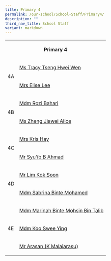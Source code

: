```yaml
---
title: Primary 4
permalink: /our-school/School-Staff/Primary4/
description: ""
third_nav_title: School Staff
variant: markdown
---
```

<table><tbody><tr><th rowspan="1" colspan="2"><p>Primary 4</p></th></tr><tr><td rowspan="2" colspan="1"><p>4A</p></td><td rowspan="1" colspan="1"><p><a href="mailto:tseng_hwei_wen@schools.gov.sg" rel="noopener noreferrer nofollow" target="_blank">Ms Tracy Tseng Hwei Wen</a></p></td></tr><tr><td rowspan="1" colspan="1"><p><a href="mailto:yu_sim_pei_elise@schools.gov.sg" rel="noopener noreferrer nofollow" target="_blank">Mrs Elise Lee</a></p></td></tr><tr><td rowspan="2" colspan="1"><p>4B</p></td><td rowspan="1" colspan="1"><p><a href="mailto:rozi_bahari@schools.gov.sg" rel="noopener noreferrer nofollow" target="_blank">Mdm Rozi Bahari</a></p></td></tr><tr><td rowspan="1" colspan="1"><p><a href="mailto:zheng_jiawei@schools.gov.sg" rel="noopener noreferrer nofollow" target="_blank">Ms Zheng Jiawei Alice</a></p></td></tr><tr><td rowspan="2" colspan="1"><p>4C</p></td><td rowspan="1" colspan="1"><p><a href="mailto:ang_mei_hui@schools.gov.sg" rel="noopener noreferrer nofollow" target="_blank">Mrs Kris Hay</a></p></td></tr><tr><td rowspan="1" colspan="1"><p><a href="mailto:syuib_ahmad@schools.gov.sg" rel="noopener noreferrer nofollow" target="_blank">Mr Syu'ib B Ahmad</a></p></td></tr><tr><td rowspan="2" colspan="1"><p>4D</p></td><td rowspan="1" colspan="1"><p><a href="mailto:lim_kok_soon@schools.gov.sg" rel="noopener noreferrer nofollow" target="_blank">Mr Lim Kok Soon</a></p></td></tr><tr><td rowspan="1" colspan="1"><p><a href="mailto:sabrina_mohamed@schools.gov.sg" rel="noopener noreferrer nofollow" target="_blank">Mdm Sabrina Binte Mohamed</a></p></td></tr><tr><td rowspan="3" colspan="1"><p>4E</p></td><td rowspan="1" colspan="1"><p><a href="mailto:marinah_mohsin@schools.gov.sg" rel="noopener noreferrer nofollow" target="_blank">Mdm Marinah Binte Mohsin Bin Talib</a></p></td></tr><tr><td rowspan="1" colspan="1"><p><a href="mailto:koo_swee_ying@schools.gov.sg" rel="noopener noreferrer nofollow" target="_blank">Mdm Koo Swee Ying</a></p></td></tr><tr><td rowspan="1" colspan="1"><p><a href="mailto:k_malaiarasu@schools.gov.sg" rel="noopener noreferrer nofollow" target="_blank">Mr Arasan (K Malaiarasu)</a></p></td></tr></tbody></table>